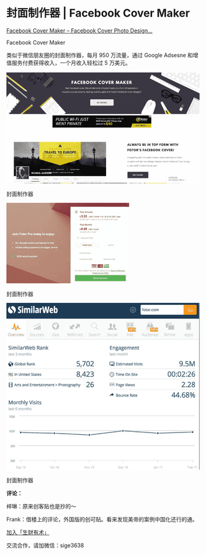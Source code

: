 # 封面制作器 | Facebook Cover Maker

[Facebook Cover Maker – Facebook Cover Photo Design…](http://www.fotor.com/features/facebook.html)

Facebook Cover Maker

类似于微信朋友圈的封面制作器，每月 950 万流量，通过 Google Adsesne 和增值服务付费获得收入，一个月收入轻松过 5 万美元。

![](img/b194f723ad434c8269fa6c84c3c309ae.jpg)

封面制作器

![](img/de4209616503ed1fe6ac53b7d4c11521.jpg)

封面制作器

![](img/3637a6042930a5514c0ae225a211673d.jpg)

封面制作器

**评论：**

梓琳：原来创客贴也是抄的～

Frank：借楼上的评论，外国版的创可贴。看来发现美帝的案例中国化还行的通。

[加入「生财有术」](https://www.ilangcai.com/jiaru/)

交流合作，请加微信：sige3638